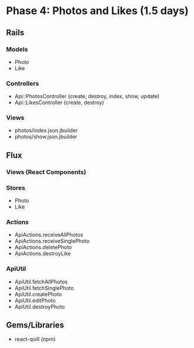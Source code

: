 # Phase 4: Photos and Likes (1.5 days)
## Rails
### Models
  * Photo
  * Like

### Controllers
  * Api::PhotosController (create, destroy, index, show, update)
  * Api::LikesController (create, destroy)

### Views
  * photos/index.json.jbuilder
  * photos/show.json.jbuilder

## Flux
### Views (React Components)

### Stores
  * Photo
  * Like
### Actions
  * ApiActions.receiveAllPhotos
  * ApiActions.receiveSinglePhoto
  * ApiActions.deletePhoto
  * ApiActions.destroyLike

### ApiUtil
  * ApiUtil.fetchAllPhotos
  * ApiUtil.fetchSinglePhoto
  * ApiUtil.createPhoto
  * ApiUtil.editPhoto
  * ApiUtil.destroyPhoto

## Gems/Libraries
* react-quill (npm)
